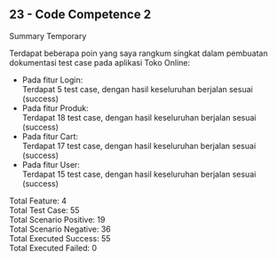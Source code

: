 ## 23 - Code Competence 2

Summary Temporary

Terdapat beberapa poin yang saya rangkum singkat dalam pembuatan dokumentasi test case pada aplikasi Toko Online: <br>

- Pada fitur Login: <br>
  Terdapat 5 test case, dengan hasil keseluruhan berjalan sesuai (success) <br>
- Pada fitur Produk: <br>
  Terdapat 18 test case, dengan hasil keseluruhan berjalan sesuai (success) <br>
- Pada fitur Cart: <br>
  Terdapat 17 test case, dengan hasil keseluruhan berjalan sesuai (success) <br>
- Pada fitur User: <br>
  Terdapat 15 test case, dengan hasil keseluruhan berjalan sesuai (success) <br>

Total Feature: 4 <br>
Total Test Case: 55 <br>
Total Scenario Positive: 19 <br>
Total Scenario Negative: 36 <br>
Total Executed Success: 55 <br>
Total Executed Failed: 0 <br>
